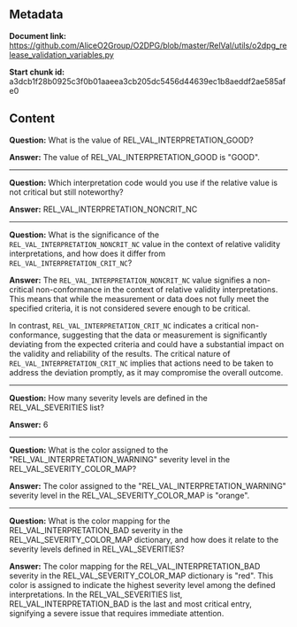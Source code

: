 ## Metadata

**Document link:** https://github.com/AliceO2Group/O2DPG/blob/master/RelVal/utils/o2dpg_release_validation_variables.py

**Start chunk id:** a3dcb1f28b0925c3f0b01aaeea3cb205dc5456d44639ec1b8aeddf2ae585afe0

## Content

**Question:** What is the value of REL_VAL_INTERPRETATION_GOOD?

**Answer:** The value of REL_VAL_INTERPRETATION_GOOD is "GOOD".

---

**Question:** Which interpretation code would you use if the relative value is not critical but still noteworthy?

**Answer:** REL_VAL_INTERPRETATION_NONCRIT_NC

---

**Question:** What is the significance of the `REL_VAL_INTERPRETATION_NONCRIT_NC` value in the context of relative validity interpretations, and how does it differ from `REL_VAL_INTERPRETATION_CRIT_NC`?

**Answer:** The `REL_VAL_INTERPRETATION_NONCRIT_NC` value signifies a non-critical non-conformance in the context of relative validity interpretations. This means that while the measurement or data does not fully meet the specified criteria, it is not considered severe enough to be critical. 

In contrast, `REL_VAL_INTERPRETATION_CRIT_NC` indicates a critical non-conformance, suggesting that the data or measurement is significantly deviating from the expected criteria and could have a substantial impact on the validity and reliability of the results. The critical nature of `REL_VAL_INTERPRETATION_CRIT_NC` implies that actions need to be taken to address the deviation promptly, as it may compromise the overall outcome.

---

**Question:** How many severity levels are defined in the REL_VAL_SEVERITIES list?

**Answer:** 6

---

**Question:** What is the color assigned to the "REL_VAL_INTERPRETATION_WARNING" severity level in the REL_VAL_SEVERITY_COLOR_MAP?

**Answer:** The color assigned to the "REL_VAL_INTERPRETATION_WARNING" severity level in the REL_VAL_SEVERITY_COLOR_MAP is "orange".

---

**Question:** What is the color mapping for the REL_VAL_INTERPRETATION_BAD severity in the REL_VAL_SEVERITY_COLOR_MAP dictionary, and how does it relate to the severity levels defined in REL_VAL_SEVERITIES?

**Answer:** The color mapping for the REL_VAL_INTERPRETATION_BAD severity in the REL_VAL_SEVERITY_COLOR_MAP dictionary is "red". This color is assigned to indicate the highest severity level among the defined interpretations. In the REL_VAL_SEVERITIES list, REL_VAL_INTERPRETATION_BAD is the last and most critical entry, signifying a severe issue that requires immediate attention.